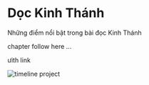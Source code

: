 # Dọc Kinh Thánh

Những điểm nổi bật trong bài đọc Kinh Thánh

chapter follow here ...

ưith link

![timeline project](https://raw.githubusercontent.com/kreier/timeline/main/docs/timeline20231129.png)
